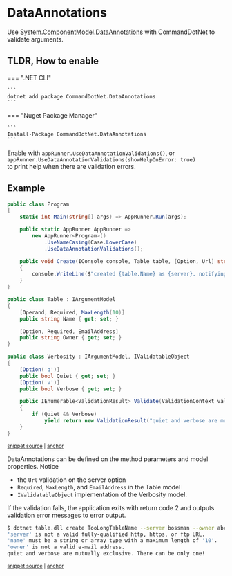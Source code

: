# DataAnnotations

Use [System.ComponentModel.DataAnnotations](https://docs.microsoft.com/en-us/dotnet/api/system.componentmodel.dataannotations) with CommandDotNet to validate arguments.

## TLDR, How to enable 

=== ".NET CLI"

    ```
    dotnet add package CommandDotNet.DataAnnotations
    ```
    
=== "Nuget Package Manager"

    ```
    Install-Package CommandDotNet.DataAnnotations
    ```

Enable with `appRunner.UseDataAnnotationValidations()`, or `appRunner.UseDataAnnotationValidations(showHelpOnError: true)` <br/> to print help when there are validation errors.

## Example

<!-- snippet: data_annotations_validation -->
<a id='snippet-data_annotations_validation'></a>
```cs
public class Program
{
    static int Main(string[] args) => AppRunner.Run(args);

    public static AppRunner AppRunner =>
        new AppRunner<Program>()
            .UseNameCasing(Case.LowerCase)
            .UseDataAnnotationValidations();

    public void Create(IConsole console, Table table, [Option, Url] string server, Verbosity verbosity)
    {
        console.WriteLine($"created {table.Name} as {server}. notifying: {table.Owner}");
    }
}

public class Table : IArgumentModel
{
    [Operand, Required, MaxLength(10)]
    public string Name { get; set; }

    [Option, Required, EmailAddress]
    public string Owner { get; set; }
}

public class Verbosity : IArgumentModel, IValidatableObject
{
    [Option('q')]
    public bool Quiet { get; set; }
    [Option('v')]
    public bool Verbose { get; set; }

    public IEnumerable<ValidationResult> Validate(ValidationContext validationContext)
    {
        if (Quiet && Verbose)
            yield return new ValidationResult("quiet and verbose are mutually exclusive. There can be only one!");
    }
}
```
<sup><a href='https://github.com/bilal-fazlani/commanddotnet/blob/master/CommandDotNet.DocExamples/Arguments/Validation/Data_Annotations_Validation.cs#L14-L52' title='Snippet source file'>snippet source</a> | <a href='#snippet-data_annotations_validation' title='Start of snippet'>anchor</a></sup>
<!-- endSnippet -->

DataAnnotations can be defined on the method parameters and model properties. Notice 

* the `Url` validation on the server option
* `Required`, `MaxLength`, and `EmailAddress` in the Table model
* `IValidatableObject` implementation of the Verbosity model.

If the validation fails, the application exits with return code 2 and outputs validation error messages to error output.

<!-- snippet: data_annotations_validation_create_invalid -->
<a id='snippet-data_annotations_validation_create_invalid'></a>
```bash
$ dotnet table.dll create TooLongTableName --server bossman --owner abc -qv
'server' is not a valid fully-qualified http, https, or ftp URL.
'name' must be a string or array type with a maximum length of '10'.
'owner' is not a valid e-mail address.
quiet and verbose are mutually exclusive. There can be only one!
```
<sup><a href='https://github.com/bilal-fazlani/commanddotnet/blob/master/CommandDotNet.DocExamples/BashSnippets/data_annotations_validation_create_invalid.bash#L1-L7' title='Snippet source file'>snippet source</a> | <a href='#snippet-data_annotations_validation_create_invalid' title='Start of snippet'>anchor</a></sup>
<!-- endSnippet -->
